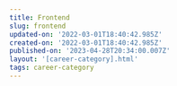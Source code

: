 ```yaml
---
title: Frontend
slug: frontend
updated-on: '2022-03-01T18:40:42.985Z'
created-on: '2022-03-01T18:40:42.985Z'
published-on: '2023-04-28T20:34:00.007Z'
layout: '[career-category].html'
tags: career-category
---
```



